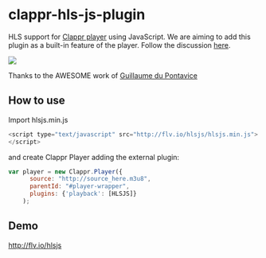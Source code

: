 clappr-hls-js-plugin
==================

HLS support for [Clappr player](http://github.com/clappr/clappr) using JavaScript. We are aiming to add this plugin as a built-in feature of the player. Follow the discussion [here](https://github.com/clappr/clappr/issues/555).

![](http://www.quickmeme.com/img/8d/8d30a19413145512ad5a05c46ec0da545df5ed79e113fcf076dc03c7514eb631.jpg)

Thanks to the AWESOME work of [Guillaume du Pontavice](https://github.com/mangui)

## How to use

Import hlsjs.min.js

```javascript
<script type="text/javascript" src="http://flv.io/hlsjs/hlsjs.min.js">
</script>
```
and create Clappr Player adding the external plugin:

```javascript
var player = new Clappr.Player({
      source: "http://source_here.m3u8", 
      parentId: "#player-wrapper", 
      plugins: {'playback': [HLSJS]}
    );
```

## Demo

http://flv.io/hlsjs

